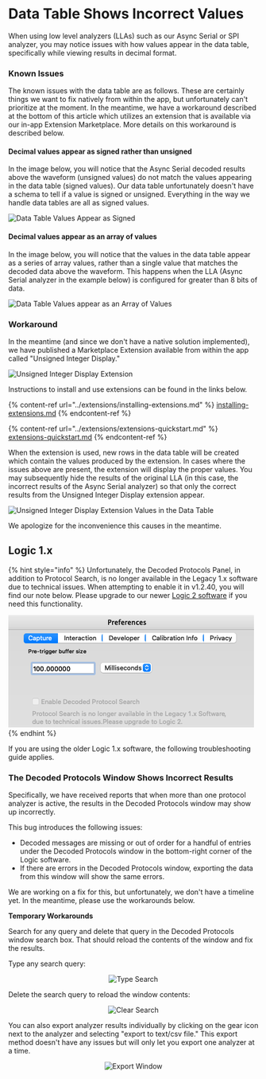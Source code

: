 # Data Table Shows Incorrect Values

When using low level analyzers (LLAs) such as our Async Serial or SPI analyzer, you may notice issues with how values appear in the data table, specifically while viewing results in decimal format.

### Known Issues

The known issues with the data table are as follows. These are certainly things we want to fix natively from within the app, but unfortunately can't prioritize at the moment. In the meantime, we have a workaround described at the bottom of this article which utilizes an extension that is available via our in-app Extension Marketplace. More details on this workaround is described below.

#### Decimal values appear as signed rather than unsigned

In the image below, you will notice that the Async Serial decoded results above the waveform (unsigned values) do not match the values appearing in the data table (signed values). Our data table unfortunately doesn't have a schema to tell if a value is signed or unsigned. Everything in the way we handle data tables are all as signed values.

![Data Table Values Appear as Signed](<../.gitbook/assets/Screen Shot 2022-01-19 at 6.53.06 PM.png>)

#### Decimal values appear as an array of values

In the image below, you will notice that the values in the data table appear as a series of array values, rather than a single value that matches the decoded data above the waveform. This happens when the LLA (Async Serial analyzer in the example below) is configured for greater than 8 bits of data.

![Data Table Values appear as an Array of Values](<../.gitbook/assets/Screen Shot 2022-01-19 at 6.59.33 PM.png>)

### Workaround

In the meantime (and since we don't have a native solution implemented), we have published a Marketplace Extension available from within the app called "Unsigned Integer Display."

![Unsigned Integer Display Extension](../.gitbook/assets/cb0225a3117bb898451fbedc7e3435cf8aefbd07.png)

Instructions to install and use extensions can be found in the links below.

{% content-ref url="../extensions/installing-extensions.md" %}
[installing-extensions.md](../extensions/installing-extensions.md)
{% endcontent-ref %}

{% content-ref url="../extensions/extensions-quickstart.md" %}
[extensions-quickstart.md](../extensions/extensions-quickstart.md)
{% endcontent-ref %}

When the extension is used, new rows in the data table will be created which contain the values produced by the extension. In cases where the issues above are present, the extension will display the proper values. You may subsequently hide the results of the original LLA (in this case, the incorrect results of the Async Serial analyzer) so that only the correct results from the Unsigned Integer Display extension appear.

![Unsigned Integer Display Extension Values in the Data Table](../.gitbook/assets/16a4d5779cf2884a077909a0a00022bc72bc3e0b.png)

We apologize for the inconvenience this causes in the meantime.



## Logic 1.x

{% hint style="info" %}
Unfortunately, the Decoded Protocols Panel, in addition to Protocol Search, is no longer available in the Legacy 1.x software due to technical issues. When attempting to enable it in v1.2.40, you will find our note below. Please upgrade to our newer [Logic 2 software](https://www.saleae.com/downloads/) if you need this functionality.

<img src="../.gitbook/assets/Screen Shot 2022-08-03 at 4.47.39 PM (1).png" alt="" data-size="original">
{% endhint %}

If you are using the older Logic 1.x software, the following troubleshooting guide applies.

### The Decoded Protocols Window Shows Incorrect Results

Specifically, we have received reports that when more than one protocol analyzer is active, the results in the Decoded Protocols window may show up incorrectly.

This bug introduces the following issues:

* Decoded messages are missing or out of order for a handful of entries under the Decoded Protocols window in the bottom-right corner of the Logic software.
* If there are errors in the Decoded Protocols window, exporting the data from this window will show the same errors.

We are working on a fix for this, but unfortunately, we don't have a timeline yet. In the meantime, please use the workarounds below.

**Temporary Workarounds**

Search for any query and delete that query in the Decoded Protocols window search box. That should reload the contents of the window and fix the results.

Type any search query:

<div align="center">

<img src="https://trello-attachments.s3.amazonaws.com/55f0a61a10f9f592573a4205/5965299353583cef619d2e15/96e8d9b7d7d0a3be6a70501be97b9799/TypeSearch.png" alt="Type Search">

</div>

Delete the search query to reload the window contents:

<div align="center">

<img src="https://trello-attachments.s3.amazonaws.com/55f0a61a10f9f592573a4205/5965299353583cef619d2e15/5cfdb9019c7613999ee638120e0ed5f3/ClearSearch.png" alt="Clear Search">

</div>

You can also export analyzer results individually by clicking on the gear icon next to the analyzer and selecting "export to text/csv file." This export method doesn't have any issues but will only let you export one analyzer at a time.

<div align="center">

<img src="https://trello-attachments.s3.amazonaws.com/55f0a61a10f9f592573a4205/5965299353583cef619d2e15/71e25d7fb6e02459d56feb795b7a2b9e/ExportAnalyzer.png" alt="Export Window">

</div>
